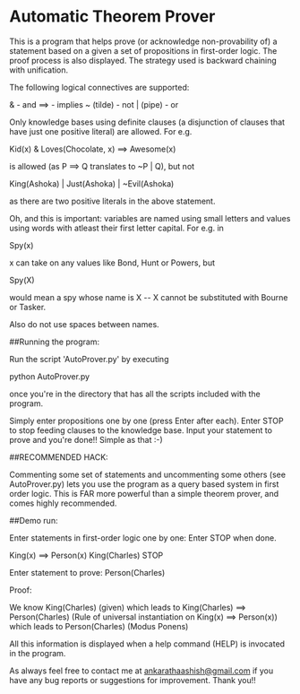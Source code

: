 # Automatic Theorem Prover

This is a program that helps prove (or acknowledge non-provability of) a statement based on a given a set of propositions in first-order logic. The proof process is also displayed. The strategy used is backward chaining with unification. 

The following logical connectives are supported:

& - and
==> - implies
~ (tilde) - not
| (pipe) - or

Only knowledge bases using definite clauses (a disjunction of clauses that have just one positive literal) are allowed. For e.g.

Kid(x) & Loves(Chocolate, x) ==> Awesome(x)

is allowed (as P ==> Q translates to ~P | Q), but not

King(Ashoka) | Just(Ashoka) | ~Evil(Ashoka)

as there are two positive literals in the above statement.

Oh, and this is important: variables are named using small letters and values using words with atleast their first letter capital. For e.g. in 

Spy(x)

x can take on any values like Bond, Hunt or Powers, but

Spy(X)

would mean a spy whose name is X -- X cannot be substituted with Bourne or Tasker.

Also do not use spaces between names.

##Running the program:

Run the script 'AutoProver.py' by executing

python AutoProver.py

once you're in the directory that has all the scripts included with the program.

Simply enter propositions one by one (press Enter after each). Enter STOP to stop feeding clauses to the knowledge base.
Input your statement to prove and you're done!! Simple as that :-)

##RECOMMENDED HACK:

Commenting some set of statements and uncommenting some others (see AutoProver.py) lets you use the program as a query based system in first order logic. This is FAR more powerful than a simple theorem prover, and comes highly recommended.

##Demo run:

Enter statements in first-order logic one by one:
Enter STOP when done.

King(x) ==> Person(x)
King(Charles)
STOP

Enter statement to prove: Person(Charles)

Proof:

We know King(Charles) (given)
which leads to King(Charles) ==> Person(Charles) (Rule of universal instantiation on King(x) ==> Person(x))
which leads to Person(Charles) (Modus Ponens)


All this information is displayed when a help command (HELP) is invocated in the program.

As always feel free to contact me at ankarathaashish@gmail.com if you have any bug reports or suggestions for improvement. Thank you!!


